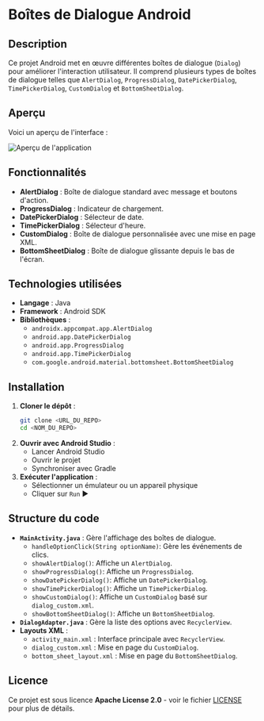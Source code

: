 # Boîtes de Dialogue Android

## Description
Ce projet Android met en œuvre différentes boîtes de dialogue (`Dialog`) pour améliorer l'interaction utilisateur. Il comprend plusieurs types de boîtes de dialogue telles que `AlertDialog`, `ProgressDialog`, `DatePickerDialog`, `TimePickerDialog`, `CustomDialog` et `BottomSheetDialog`.
## Aperçu

Voici un aperçu de l'interface :

![Aperçu de l'application](app/screenshot.png)
## Fonctionnalités
- **AlertDialog** : Boîte de dialogue standard avec message et boutons d'action.
- **ProgressDialog** : Indicateur de chargement.
- **DatePickerDialog** : Sélecteur de date.
- **TimePickerDialog** : Sélecteur d'heure.
- **CustomDialog** : Boîte de dialogue personnalisée avec une mise en page XML.
- **BottomSheetDialog** : Boîte de dialogue glissante depuis le bas de l'écran.

## Technologies utilisées
- **Langage** : Java
- **Framework** : Android SDK
- **Bibliothèques** :
    - `androidx.appcompat.app.AlertDialog`
    - `android.app.DatePickerDialog`
    - `android.app.ProgressDialog`
    - `android.app.TimePickerDialog`
    - `com.google.android.material.bottomsheet.BottomSheetDialog`

## Installation
1. **Cloner le dépôt** :
   ```sh
   git clone <URL_DU_REPO>
   cd <NOM_DU_REPO>
   ```
2. **Ouvrir avec Android Studio** :
    - Lancer Android Studio
    - Ouvrir le projet
    - Synchroniser avec Gradle
3. **Exécuter l'application** :
    - Sélectionner un émulateur ou un appareil physique
    - Cliquer sur `Run` ▶

## Structure du code
- **`MainActivity.java`** : Gère l'affichage des boîtes de dialogue.
    - `handleOptionClick(String optionName)`: Gère les événements de clics.
    - `showAlertDialog()`: Affiche un `AlertDialog`.
    - `showProgressDialog()`: Affiche un `ProgressDialog`.
    - `showDatePickerDialog()`: Affiche un `DatePickerDialog`.
    - `showTimePickerDialog()`: Affiche un `TimePickerDialog`.
    - `showCustomDialog()`: Affiche un `CustomDialog` basé sur `dialog_custom.xml`.
    - `showBottomSheetDialog()`: Affiche un `BottomSheetDialog`.
- **`DialogAdapter.java`** : Gère la liste des options avec `RecyclerView`.
- **Layouts XML** :
    - `activity_main.xml` : Interface principale avec `RecyclerView`.
    - `dialog_custom.xml` : Mise en page du `CustomDialog`.
    - `bottom_sheet_layout.xml` : Mise en page du `BottomSheetDialog`.

## Licence
Ce projet est sous licence **Apache License 2.0** - voir le fichier [LICENSE](LICENSE) pour plus de détails.

